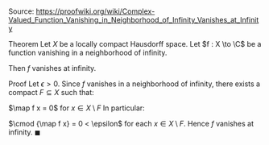# 

Source: https://proofwiki.org/wiki/Complex-Valued_Function_Vanishing_in_Neighborhood_of_Infinity_Vanishes_at_Infinity

Theorem
Let $X$ be a locally compact Hausdorff space. 
Let $f : X \to \C$ be a function vanishing in a neighborhood of infinity. 

Then $f$ vanishes at infinity.


Proof
Let $\epsilon > 0$. 
Since $f$ vanishes in a neighborhood of infinity, there exists a compact $F \subseteq X$ such that:

$\map f x = 0$ for $x \in X \setminus F$
In particular:

$\cmod {\map f x} = 0 < \epsilon$ for each $x \in X \setminus F$.
Hence $f$ vanishes at infinity.
$\blacksquare$





